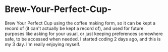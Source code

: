 # Brew-Your-Perfect-Cup-
Brew Your Perfect Cup using the coffee making form, so it can be kept a record of (it can't actually be kept a record of), and used for future purposes like asking for your usual, or just keeping preferences somewhere safe, to be accessed when needed. I started coding 2 days ago, and this is my 3 day. I'm really enjoying myself. 
